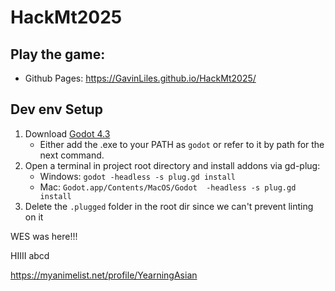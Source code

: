 # HackMt2025

## Play the game:
- Github Pages: https://GavinLiles.github.io/HackMt2025/

## Dev env Setup
1. Download [Godot 4.3](https://godotengine.org/)
    - Either add the .exe to your PATH as `godot` or refer to it by path for the next command.
1. Open a terminal in project root directory and install addons via gd-plug:
	- Windows: `godot -headless -s plug.gd install`
    - Mac: `Godot.app/Contents/MacOS/Godot  -headless -s plug.gd install`
1. Delete the `.plugged` folder in the root dir since we can't prevent linting on it


WES was here!!!

HIIII
abcd

https://myanimelist.net/profile/YearningAsian